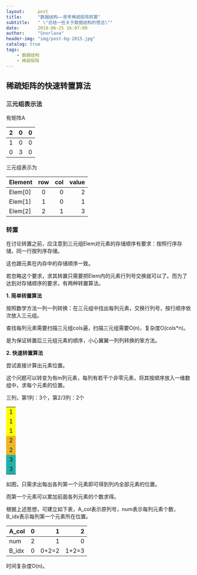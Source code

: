 ```yaml
---
layout:     post
title:      "数据结构——思考稀疏矩阵转置"
subtitle:   " \"总结一些关于数据结构的想法\""
date:       2019-06-25 16:07:00
author:     "Snorlaxa"
header-img: "img/post-bg-2015.jpg"
catalog: true
tags:
    - 数据结构
    - 稀疏矩阵
---
```


## 稀疏矩阵的快速转置算法

### 三元组表示法

有矩阵A

2|0|0
--|:--:|--:
1|0|0
0|3|0

三元组表示为

Element|row|col|value
--|:--:|--:|--:
Elem[0]|0|0|2
Elem[1]|1|0|1
Elem[2]|2|1|3

### 转置

在讨论转置之前，应注意到三元组Elem对元素的存储顺序有要求：按照行序存储，同一行按列序存储。

这也跟元素在内存中的存储顺序一致。

若忽略这个要求，求其转置只需要把Elem内的元素行列号交换就可以了。而为了达到对存储顺序的要求，有两种转置算法。

**1. 简单转置算法**

按照数学方法一列一列转换：在三元组中找出每列元素，交换行列号，按行顺序依次放入三元组。

查找每列元素需要扫描三元组cols遍，扫描三元组需要O(n)，复杂度O(cols*n)。

是为保证转置后三元组元素的顺序，小心翼翼一列列转换的笨方法。

**2. 快速转置算法**

尝试直接计算出元素位置。

这个问题可以转变为有m列元素，每列有若干个非零元素，将其按顺序放入一维数组中，求每个元素的位置。

三列，第1列：3个，第2/3列：2个


<table>
    <tr>
        <td bgcolor=#FFFF00>1</td>
    </tr>
    <tr>
        <td bgcolor=#FFFF00>1</td>
    </tr>
    <tr>
        <td bgcolor=#FFFF00>1</td>
    </tr>
    <tr>
        <td bgcolor=#EEB422>2</td>
    </tr>
    <tr>
        <td bgcolor=#EEB422>2</td>
    </tr>
    <tr>
        <td bgcolor=#20B2AA>3</td>
    </tr>
    <tr>
        <td bgcolor=#20B2AA>3</td>
    </tr>
</table>


如图，只需求出每出各列第一个元素即可得到列内全部元素的位置。

而第一个元素可以累加前面各列元素的个数求得。

根据上述思想，可建立如下表，A_col表示原列号，num表示每列元素个数，B_idx表示每列第一个元素所在位置。

A_col|0|1|2
--|:--:|--:|--:
num|2|1|0
B_idx|0|0+2=2|1+2=3

时间复杂度O(n)。
